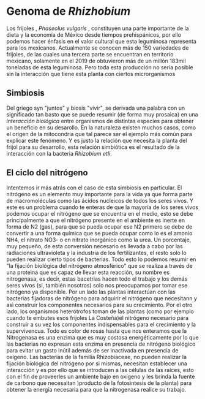 # Genoma de *Rhizhobium*


Los frijoles , *Phaseolus vulgaris* , constituyen una parte importante de la dieta y la economía de México desde tiempos prehispánicos, por ello podemos hacer énfasis en el valor cultural que esta leguminosa representa para los mexicanos.
Actualmente se conocen más de 150 variedades de frijoles, de las cuales una tercera parte se encuentran en territorio mexicano, solamente en el 2019 de obtuvieron más de un millón 183mil toneladas de esta leguminosa. Pero toda esta producción no sería posible sin la interacción que tiene esta planta con ciertos microrganismos

## Simbiosis
Del griego syn "juntos" y biosis "vivir", se derivada una palabra con un significado tan basto que se puede resumir (de forma muy prosaica) en una *interacción biológica* entre organismos de distintas especies para obtener un beneficio en su desarollo. En la naturaleza existen muchos casos, como el origen de la mitocondria que tal parece ser el ejemplo más común para explicar este fenómeno. Y es justo la relación que necesita la planta del frijol para su desarrollo, esta relación simbiótica es el resultado de la interacción con la bacteria *Rhizobium etli*.

## El ciclo del nitrógeno
Intentemos ir más atrás con el caso de esta simbiosis en particular.
El nitrógeno es un elemento muy importante para la vida ya que forma parte de macromoléculas como las ácidos nucleicos de todos los seres vivos.
Y este es un problema cuando te enteras de que la mayoría de los seres vivos podemos ocupar el nitrógeno que se encuentra en el medio, esto se debe principalmente a que el nitrógeno presente en el ambiente es inerte en forma de N2 (gas), para que se pueda ocupar ese N2 primero se debe de convertir a una forma química que se pueda ocupar como lo es el amonio NH4, el nitrato NO3- o en nitrato inorgánico como la urea. Un porcentaje, muy pequeño, de esta conversión necesario es llevada a cabo por las radiaciones ultravioleta y la industria de los fertilizantes, el resto solo lo pueden realizar cierto tipos de bacterias.
Todo esto lo podemos resumir en "la fijación biológica del nitrógeno atmosférico" que se realiza a través de una proteìna que es capaz de llevar esta reacción, su nombre es nitrogenasa, es decir, estas bacetrias hacen todo el trabajo y los demás seres vivos (si, también nosotros) solo nos preocupamos por tomar ese nitrógeno ya disponible. Por un lado las plantas interactúan con las bacterias fijadoras de nitrógeno para adquirir el nitrógeno que necesitann y asì construir los componentes necesarios para su crecimiento. Por el otro lado, los organismos heterótrofos toman de las plantas (como por ejemplo cuando te embutes esos frijoles La Costeña)el nitrògeno necesario para construir a su vez los componentes indispensables para el crecimiento y la supervivencua.
Todo es color de rosas hasta que nos enteramos que la Nitrogenasa es una enzima que es muy costosa energéticamente por lo que las bacterias no expresan esta enzima en presencia de nitrógeno biológico para evitar un gasto inútil además de ser inactivada en presencia de oxígeno.
Las bacterias de la familia Rhizobiaceae, no pueden realizar la fijación biológica del nitrógeno por si mismas, necesitan establecer una interacción y es por ello que se introducen a las células de las raíces, esto con el fin de proveerles un ambiente bajo en oxígeno y les brinda la fuente de carbono que necesaitan )producto de la fotosìntesis de la planta) para obtener la energía necesaria para que la nitrogenasa realice su trabajo.


